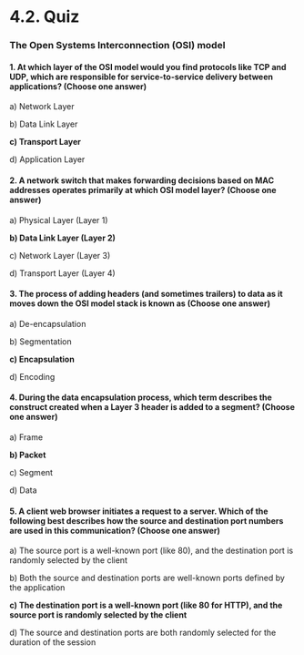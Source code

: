 # 4.2. Quiz

### The Open Systems Interconnection (OSI) model

#### 1. At which layer of the OSI model would you find protocols like TCP and UDP, which are responsible for service-to-service delivery between applications? (Choose one answer)

a) Network Layer

b) Data Link Layer

**c) Transport Layer**

d) Application Layer

#### 2. A network switch that makes forwarding decisions based on MAC addresses operates primarily at which OSI model layer? (Choose one answer)

a) Physical Layer (Layer 1)

**b) Data Link Layer (Layer 2)**

c) Network Layer (Layer 3)

d) Transport Layer (Layer 4)

#### 3. The process of adding headers (and sometimes trailers) to data as it moves down the OSI model stack is known as (Choose one answer)

a) De-encapsulation

b) Segmentation

**c) Encapsulation**

d) Encoding

#### 4. During the data encapsulation process, which term describes the construct created when a Layer 3 header is added to a segment? (Choose one answer)

a) Frame

**b) Packet**

c) Segment

d) Data

#### 5. A client web browser initiates a request to a server. Which of the following best describes how the source and destination port numbers are used in this communication? (Choose one answer)

a) The source port is a well-known port (like 80), and the destination port is randomly selected by the client

b) Both the source and destination ports are well-known ports defined by the application

**c) The destination port is a well-known port (like 80 for HTTP), and the source port is randomly selected by the client**

d) The source and destination ports are both randomly selected for the duration of the session
